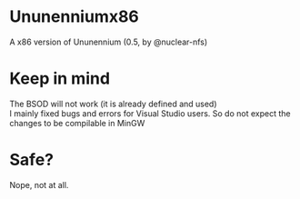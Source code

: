# Ununenniumx86
A x86 version of Ununennium (0.5, by @nuclear-nfs)

# Keep in mind
The BSOD will not work (it is already defined and used)<br>
I mainly fixed bugs and errors for Visual Studio users. So do not expect the changes to be compilable in MinGW

# Safe?
Nope, not at all.
